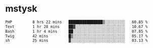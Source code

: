 # mstysk

<!--START_SECTION:waka-->

```txt
PHP         8 hrs 22 mins   ███████████████▒░░░░░░░░░   60.85 %
Text        1 hr 28 mins    ██▓░░░░░░░░░░░░░░░░░░░░░░   10.67 %
Bash        1 hr 4 mins     ██░░░░░░░░░░░░░░░░░░░░░░░   07.85 %
Twig        42 mins         █▒░░░░░░░░░░░░░░░░░░░░░░░   05.17 %
sh          25 mins         ▓░░░░░░░░░░░░░░░░░░░░░░░░   03.13 %
```

<!--END_SECTION:waka-->
